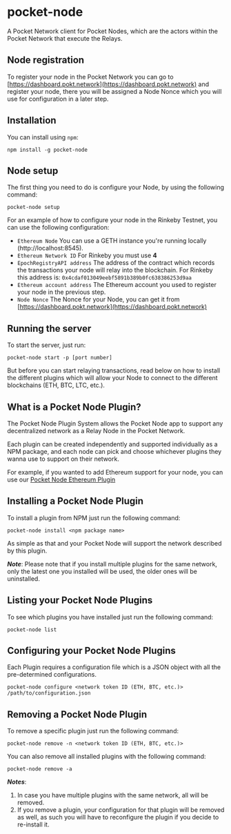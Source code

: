 # pocket-node
A Pocket Network client for Pocket Nodes, which are the actors within the Pocket Network that execute the Relays.

## Node registration
To register your node in the Pocket Network you can go to [https://dashboard.pokt.network](https://dashboard.pokt.network) and register your node, there you will be assigned a Node Nonce which you will use for configuration in a later step.

## Installation
You can install using `npm`:

`npm install -g pocket-node`

## Node setup
The first thing you need to do is configure your Node, by using the following command:

`pocket-node setup`

For an example of how to configure your node in the Rinkeby Testnet, you can use the following configuration:

* `Ethereum Node` You can use a GETH instance you're running locally (http://localhost:8545).
* `Ethereum Network ID` For Rinkeby you must use **4**
* `EpochRegistryAPI address` The address of the contract which records the transactions your node will relay into the blockchain. For Rinkeby this address is: `0x4cdaf013049eebf5891b389b0fc638386253d9aa`
* `Ethereum account address` The Ethereum account you used to register your node in the previous step.
* `Node Nonce` The Nonce for your Node, you can get it from [https://dashboard.pokt.network](https://dashboard.pokt.network)

## Running the server
To start the server, just run:

`pocket-node start -p [port number]`

But before you can start relaying transactions, read below on how to install the different plugins which will allow your Node to connect to the different blockchains (ETH, BTC, LTC, etc.).

## What is a Pocket Node Plugin?
The Pocket Node Plugin System allows the Pocket Node app to support any decentralized network as a Relay Node in the Pocket Network.

Each plugin can be created independently and supported individually as a NPM package, and each node can pick and choose whichever plugins they wanna use to support on their network.

For example, if you wanted to add Ethereum support for your node, you can use our [Pocket Node Ethereum Plugin](https://github.com/pokt-network/pnp-eth)

## Installing a Pocket Node Plugin
To install a plugin from NPM just run the following command:

`pocket-node install <npm package name>`

As simple as that and your Pocket Node will support the network described by this plugin.

***Note***: Please note that if you install multiple plugins for the same network, only the latest one you installed will be used, the older ones will be uninstalled.

## Listing your Pocket Node Plugins
To see which plugins you have installed just run the following command:

`pocket-node list`

## Configuring your Pocket Node Plugins
Each Plugin requires a configuration file which is a JSON object with all the pre-determined configurations.

`pocket-node configure <network token ID (ETH, BTC, etc.)> /path/to/configuration.json`

## Removing a Pocket Node Plugin
To remove a specific plugin just run the following command:

`pocket-node remove -n <network token ID (ETH, BTC, etc.)>`

You can also remove all installed plugins with the following command:

`pocket-node remove -a`

***Notes***:

1. In case you have multiple plugins with the same network, all will be removed.
2. If you remove a plugin, your configuration for that plugin will be removed as well, as such you will have to reconfigure the plugin if you decide to re-install it.
